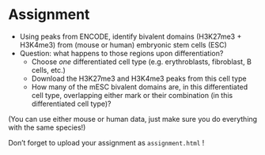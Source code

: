 # Assignment

* Using peaks from ENCODE, identify bivalent domains (H3K27me3 + H3K4me3) from 
(mouse or human) embryonic stem cells (ESC)
* Question: what happens to those regions upon differentiation?
  * Choose *one* differentiated cell type (e.g. erythroblasts, fibroblast, B cells, etc.)
  * Download the H3K27me3 and H3K4me3 peaks from this cell type
  * How many of the mESC bivalent domains are, in this differentiated cell type, overlapping either mark or their combination (in this differentiated cell type)?

(You can use either mouse or human data, just make sure you do everything with the same species!)

Don’t forget to upload your assignment as `assignment.html` !
